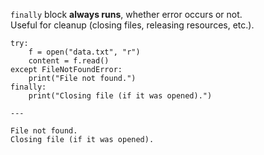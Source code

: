 `finally` block **always runs**, whether error occurs or not.  
Useful for cleanup (closing files, releasing resources, etc.).
```
try:
    f = open("data.txt", "r")
    content = f.read()
except FileNotFoundError:
    print("File not found.")
finally:
    print("Closing file (if it was opened).")

---

File not found.
Closing file (if it was opened).

```


